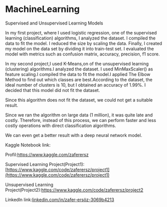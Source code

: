 # MachineLearning
Supervised and Unsupervised Learning Models

In my first project, where I used logistic regression, one of the supervised learning (classification) algorithms, I analyzed the dataset. I compiled the data to fit the model. I reduced the size by scaling the data. Finally, I created my model on the data set by dividing it into train-test set. I evaluated the model with metrics such as confusion matrix, accuracy, precision, f1 score.

In my second project,I used K-Means,on of the unsupervised learning (clustering) algorithms.I analyzed the dataset. I used MinMaxScaler() as feature scaling.I compiled the data to fit the model.I applied The Elbow Method to find out which classes are best.According to the dataset, the ideal number of clusters is 10, but I obtained an accuracy of 1.99%. I decided that this model did not fit the dataset.

Since this algorithm does not fit the dataset, we could not get a suitable result.

Since we ran the algorithm on large data (1 million), it was quite late and costly. Therefore, instead of this process, we can perform faster and less costly operations with direct classification algorithms.

We can even get a better result with a deep neural network model.


Kaggle Notebook link:

Profil:https://www.kaggle.com/zaferersz

Supervised Learning Project(Project1):[https://www.kaggle.com/code/zaferersz/project1](https://www.kaggle.com/code/zaferersz/project1)

Unsupervised Learning Project(Project2):https://www.kaggle.com/code/zaferersz/project2

Linkedln link:[linkedin.com/in/zafer-ersöz-3069b4213](https://www.linkedin.com/in/zafer-ers%C3%B6z-3069b4213/)
